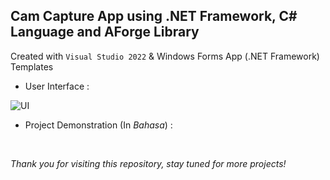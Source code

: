 ## Cam Capture App using .NET Framework, C# Language and AForge Library

Created with `Visual Studio 2022` & Windows Forms App (.NET Framework) Templates

- User Interface :

![UI](https://user-images.githubusercontent.com/91828276/266897399-4664cc2d-be9e-45c8-bb15-635d862a4a69.png) 

- Project Demonstration (In *Bahasa*) :

</br>

*Thank you for visiting this repository, stay tuned for more projects!*
